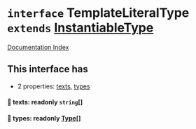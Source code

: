 # `interface` TemplateLiteralType `extends` [InstantiableType](../private.interface.InstantiableType/README.md)

[Documentation Index](../README.md)

## This interface has

- 2 properties:
[texts](#-texts-readonly-string),
[types](#-types-readonly-type)


#### 📄 texts: readonly `string`\[]



#### 📄 types: readonly [Type](../private.interface.Type/README.md)\[]



